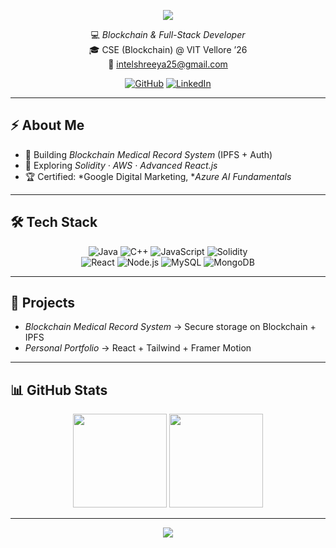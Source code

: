 <!-- README.md -->

<p align="center">
  <img src="https://capsule-render.vercel.app/api?type=waving&color=0:6a11cb,100:2575fc&height=140&section=header&text=Shreeya%20Srivastava&fontSize=36&fontColor=ffffff" />
</p>

<div align="center">

💻 *Blockchain & Full-Stack Developer*  
🎓 CSE (Blockchain) @ VIT Vellore ’26  
📧 intelshreeya25@gmail.com  

[![GitHub](https://img.shields.io/badge/GitHub-181717?style=for-the-badge&logo=github&logoColor=white)](https://github.com/ShreeyaSri)
[![LinkedIn](https://img.shields.io/badge/LinkedIn-0A66C2?style=for-the-badge&logo=linkedin&logoColor=white)](http://www.linkedin.com/in/shreeya-srivastava-a0853a258)

</div>

---

## ⚡ About Me  
- 🔭 Building *Blockchain Medical Record System* (IPFS + Auth)  
- 🌱 Exploring *Solidity · AWS · Advanced React.js*  
- 🏆 Certified: *Google Digital Marketing, **Azure AI Fundamentals*  

---

## 🛠 Tech Stack  

<div align="center">

![Java](https://img.shields.io/badge/Java-E34F26?style=flat-square&logo=openjdk&logoColor=white)
![C++](https://img.shields.io/badge/C++-00599C?style=flat-square&logo=cplusplus&logoColor=white)
![JavaScript](https://img.shields.io/badge/JavaScript-F7DF1E?style=flat-square&logo=javascript&logoColor=black)
![Solidity](https://img.shields.io/badge/Solidity-363636?style=flat-square&logo=solidity&logoColor=white)  
![React](https://img.shields.io/badge/React-20232A?style=flat-square&logo=react&logoColor=61DAFB)
![Node.js](https://img.shields.io/badge/Node.js-339933?style=flat-square&logo=nodedotjs&logoColor=white)
![MySQL](https://img.shields.io/badge/MySQL-4479A1?style=flat-square&logo=mysql&logoColor=white)
![MongoDB](https://img.shields.io/badge/MongoDB-47A248?style=flat-square&logo=mongodb&logoColor=white)

</div>

---

## 🚀 Projects  
- *Blockchain Medical Record System* → Secure storage on Blockchain + IPFS  
- *Personal Portfolio* → React + Tailwind + Framer Motion  

---

## 📊 GitHub Stats  

<div align="center">

<img src="https://github-readme-stats.vercel.app/api?username=ShreeyaSri&show_icons=true&theme=react&hide_border=true" height="150"/>  
<img src="https://github-readme-streak-stats.herokuapp.com?user=ShreeyaSri&theme=react&hide_border=true" height="150"/>  

</div>

---

<p align="center">
  <img src="https://capsule-render.vercel.app/api?type=waving&color=0:2575fc,100:6a11cb&height=100&section=footer"/>
</p>
